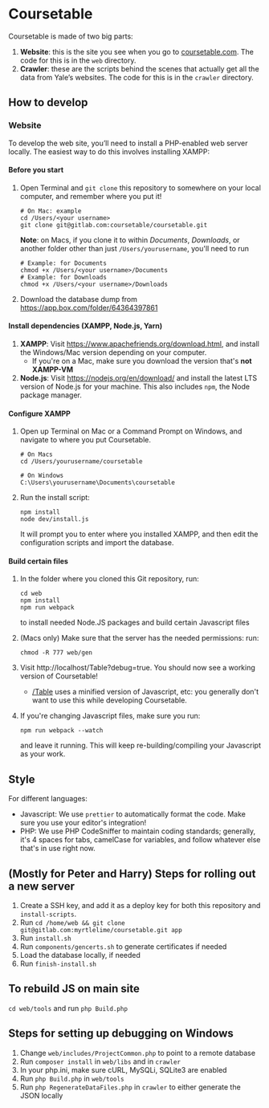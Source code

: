# Coursetable

Coursetable is made of two big parts:

1.  **Website**: this is the site you see when you go to [coursetable.com](https://coursetable.com). The code for this is in the `web` directory.
2.  **Crawler**: these are the scripts behind the scenes that actually get all the data from Yale’s websites. The code for this is in the `crawler` directory.

## How to develop

### Website

To develop the web site, you’ll need to install a PHP-enabled web server locally. The easiest way to do this involves installing XAMPP:

#### Before you start

1. Open Terminal and `git clone` this repository to somewhere on your local computer, and remember where you put it!

   ```
   # On Mac: example
   cd /Users/<your username>
   git clone git@gitlab.com:coursetable/coursetable.git
   ```

   **Note**: on Macs, if you clone it to within _Documents_, _Downloads_, or another folder other than just `/Users/yourusername`, you'll need to run

   ```
   # Example: for Documents
   chmod +x /Users/<your username>/Documents
   # Example: for Downloads
   chmod +x /Users/<your username>/Downloads
   ```

2. Download the database dump from https://app.box.com/folder/64364397861

#### Install dependencies (XAMPP, Node.js, Yarn)

1.  **XAMPP**: Visit https://www.apachefriends.org/download.html, and install the Windows/Mac version depending on your computer.
    - If you're on a Mac, make sure you download the version that's **not XAMPP-VM**
2.  **Node.js**: Visit https://nodejs.org/en/download/ and install the latest LTS version of Node.js for your machine. This also includes `npm`, the Node package manager.

#### Configure XAMPP

1.  Open up Terminal on Mac or a Command Prompt on Windows, and navigate to where you put Coursetable.

    ```
    # On Macs
    cd /Users/yourusername/coursetable

    # On Windows
    C:\Users\yourusername\Documents\coursetable
    ```

2.  Run the install script:

    ```
    npm install
    node dev/install.js
    ```

    It will prompt you to enter where you installed XAMPP, and then edit the configuration scripts and import the database.

#### Build certain files

1.  In the folder where you cloned this Git repository, run:

    ```
    cd web
    npm install
    npm run webpack
    ```

    to install needed Node.JS packages and build certain Javascript files

2.  (Macs only) Make sure that the server has the needed permissions: run:

    ```
    chmod -R 777 web/gen
    ```

3.  Visit http://localhost/Table?debug=true. You should now see a working version of Coursetable!

    - [/Table](http://localhost/Table) uses a minified version of Javascript, etc: you generally don't want to use this while developing Coursetable.

4.  If you're changing Javascript files, make sure you run:
    ```
    npm run webpack --watch
    ```
    and leave it running. This will keep re-building/compiling your Javascript as your work.

## Style

For different languages:

- Javascript: We use `prettier` to automatically format the code. Make sure you use your editor's integration!
- PHP: We use PHP CodeSniffer to maintain coding standards; generally, it's 4 spaces for tabs, camelCase for variables, and follow whatever else that's in use right now.

## (Mostly for Peter and Harry) Steps for rolling out a new server

1.  Create a SSH key, and add it as a deploy key for both this repository and
    `install-scripts`.
2.  Run `cd /home/web && git clone git@gitlab.com:myrtlelime/coursetable.git app`
3.  Run `install.sh`
4.  Run `components/gencerts.sh` to generate certificates if needed
5.  Load the database locally, if needed
6.  Run `finish-install.sh`

## To rebuild JS on main site

`cd web/tools` and run `php Build.php`

## Steps for setting up debugging on Windows

1.  Change `web/includes/ProjectCommon.php` to point to a remote database
2.  Run `composer install` in `web/libs` and in `crawler`
3.  In your php.ini, make sure cURL, MySQLi, SQLite3 are enabled
4.  Run `php Build.php` in `web/tools`
5.  Run `php RegenerateDataFiles.php` in `crawler` to either generate the JSON locally
